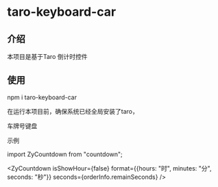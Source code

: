 # taro-keyboard-car

## 介绍

 本项目是基于Taro
 倒计时控件

## 使用

npm i taro-keyboard-car

在运行本项目前，确保系统已经全局安装了taro，

车牌号键盘  

示例 

import ZyCountdown from "countdown";

<ZyCountdown
  isShowHour={false}
  format={{hours: "时", minutes: "分", seconds: "秒"}}
  seconds={orderInfo.remainSeconds}
/>


